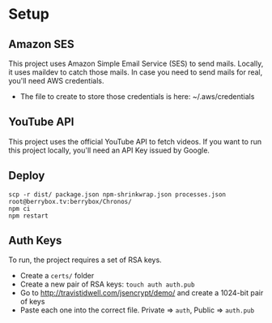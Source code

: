 # Setup

## Amazon SES
This project uses Amazon Simple Email Service (SES) to send mails. Locally,
it uses maildev to catch those mails. In case you need to send mails for real, you'll need AWS credentials.
- The file to create to store those credentials is here: ~/.aws/credentials

## YouTube API
This project uses the official YouTube API to fetch videos. If you want to run this project locally, you'll need an API Key issued by Google.

## Deploy

```
scp -r dist/ package.json npm-shrinkwrap.json processes.json root@berrybox.tv:berrybox/Chronos/
npm ci
npm restart
```

## Auth Keys
To run, the project requires a set of RSA keys.

- Create a `certs/` folder
- Create a new pair of RSA keys: `touch auth auth.pub`
- Go to http://travistidwell.com/jsencrypt/demo/ and create a 1024-bit pair of keys
- Paste each one into the correct file. Private => `auth`, Public => `auth.pub`
